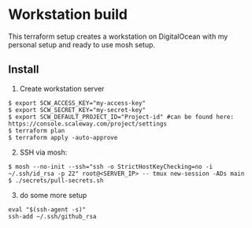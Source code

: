 # Workstation build

This terraform setup creates a workstation on DigitalOcean with my personal
setup and ready to use mosh setup.

## Install

1. Create workstation server

```
$ export SCW_ACCESS_KEY="my-access-key"
$ export SCW_SECRET_KEY="my-secret-key"
$ export SCW_DEFAULT_PROJECT_ID="Project-id" #can be found here: https://console.scaleway.com/project/settings
$ terraform plan
$ terraform apply -auto-approve
```
2. SSH via mosh:

```
$ mosh --no-init --ssh="ssh -o StrictHostKeyChecking=no -i ~/.ssh/id_rsa -p 22" root@<SERVER_IP> -- tmux new-session -ADs main
$ ./secrets/pull-secrets.sh
```
3. do some more setup
```
eval "$(ssh-agent -s)"
ssh-add ~/.ssh/github_rsa
```

